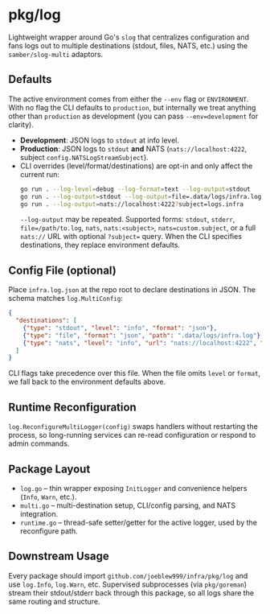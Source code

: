 # pkg/log

Lightweight wrapper around Go's `slog` that centralizes configuration and fans logs out to multiple destinations (stdout, files, NATS, etc.) using the `samber/slog-multi` adaptors.

## Defaults

The active environment comes from either the `--env` flag or `ENVIRONMENT`. With no flag the CLI defaults to `production`, but internally we treat anything other than `production` as development (you can pass `--env=development` for clarity).

- **Development**: JSON logs to `stdout` at info level.
- **Production**: JSON logs to `stdout` **and** NATS (`nats://localhost:4222`, subject `config.NATSLogStreamSubject`).
- CLI overrides (level/format/destinations) are opt-in and only affect the current run:
  ```bash
  go run . --log-level=debug --log-format=text --log-output=stdout
  go run . --log-output=stdout --log-output=file=.data/logs/infra.log
  go run . --log-output=nats://localhost:4222?subject=logs.infra
  ```
  `--log-output` may be repeated. Supported forms: `stdout`, `stderr`, `file=/path/to.log`, `nats`, `nats:<subject>`, `nats=custom.subject`, or a full `nats://` URL with optional `?subject=` query. When the CLI specifies destinations, they replace environment defaults.

## Config File (optional)

Place `infra.log.json` at the repo root to declare destinations in JSON. The schema matches `log.MultiConfig`:

```json
{
  "destinations": [
    {"type": "stdout", "level": "info", "format": "json"},
    {"type": "file", "format": "json", "path": ".data/logs/infra.log"},
    {"type": "nats", "level": "info", "url": "nats://localhost:4222", "subject": "logs.infra"}
  ]
}
```

CLI flags take precedence over this file. When the file omits `level` or `format`, we fall back to the environment defaults above.

## Runtime Reconfiguration

`log.ReconfigureMultiLogger(config)` swaps handlers without restarting the process, so long-running services can re-read configuration or respond to admin commands.

## Package Layout

- `log.go` – thin wrapper exposing `InitLogger` and convenience helpers (`Info`, `Warn`, etc.).
- `multi.go` – multi-destination setup, CLI/config parsing, and NATS integration.
- `runtime.go` – thread-safe setter/getter for the active logger, used by the reconfigure path.

## Downstream Usage

Every package should import `github.com/joeblew999/infra/pkg/log` and use `log.Info`, `log.Warn`, etc. Supervised subprocesses (via `pkg/goreman`) stream their stdout/stderr back through this package, so all logs share the same routing and structure.

